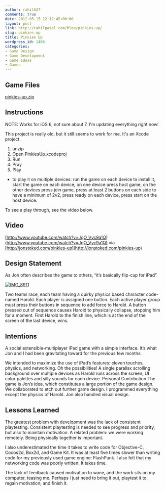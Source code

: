 ```yaml
---
author: rahil627
comments: true
date: 2012-05-15 12:12:45+00:00
layout: post
link: http://rahilpatel.com/blog/pinkies-up/
slug: pinkies-up
title: Pinkies Up
wordpress_id: 1406
categories:
- Game Design
- Game Development
- Game Ideas
- Games
---
```


## Game Files


[pinkies-up.zip](http://www.rahilpatel.com/blog/wp-content/uploads/2012/05/pinkies-up.zip)



## Instructions


NOTE: Works for iOS 6, not sure about 7. I'm updating everything right now!

This project is really old, but it still seems to work for me. It's an Xcode project.
1. unzip
2. Open PinkiesUp.xcodeproj
3. Run
4. Pray
5. Play
- to play it on multiple devices: run the game on each device to install it, start the game on each device, on one device press host game, on the other devices press join game, press at least 2 buttons on each side to have a minimum of 2v2, press ready on each device, press start on the host device.

To see a play through, see the video below.



## Video


[http://www.youtube.com/watch?v=JqO_Vyc9a1Q](http://www.youtube.com/watch?v=JqO_Vyc9a1Q) via [http://jonstoked.com/pinkies-up](http://jonstoked.com/pinkies-up)



## Design Statement


As Jon often describes the game to others, “it’s basically flip-cup for iPad”.


[![IMG_8911](http://www.rahilpatel.com/blog/wp-content/uploads/2012/05/IMG_8911-1024x557.jpg)](http://www.rahilpatel.com/blog/wp-content/uploads/2012/05/IMG_8911.jpg)


Two teams race, each team having a quirky physics based character code-named Harold. Each player is assigned one button. Each active player group must press their buttons in sequence to add force to Harold. A button pressed out of sequence causes Harold to physically collapse, stopping him for a moment. First Harold to the finish line, which is at the end of the screen of the last device, wins.



## Intentions


A social extensible-multiplayer iPad game with a simple interface. It’s what Jon and I had been gravitating toward for the previous few months.

We intended to maximize the use of iPad’s features: eleven touches, physics, and networking. Oh the possibilities! A single parallax scrolling background over multiple devices as Harold runs across the screen, UI color palettes and silly sounds for each device.
Personal Contribution
The game is Jon’s idea, which constitutes a large portion of the game design. We collaborated to etch out further game design. I programmed everything except the physics of Harold. Jon also handled visual design.



## Lessons Learned


The greatest problem with development was the lack of consistent playtesting. Consistent playtesting is needed to see progress and priority, but also to maintain motivation. A related problem: we were working remotely. Being physically together is important.

I also underestimated the time it takes to write code for Objective-C, Cocos2d, Box2d, and Game Kit. It was at least five times slower than writing code for my previously used game engine: FlashPunk. I also felt that my networking code was poorly written. It takes time.

The lack of feedback caused motivation to wane, and the work sits on my computer, teasing me. Perhaps I just need to bring it out, playtest it to regain motivation, and finish it.
